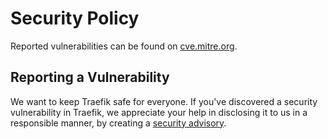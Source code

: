 # Security Policy

Reported vulnerabilities can be found on [cve.mitre.org](https://cve.mitre.org/cgi-bin/cvekey.cgi?keyword=minerva).

## Reporting a Vulnerability

We want to keep Traefik safe for everyone.
If you've discovered a security vulnerability in Traefik,
we appreciate your help in disclosing it to us in a responsible manner,
by creating a [security advisory](https://github.com/codevault-llc/minerva/security/advisories).
